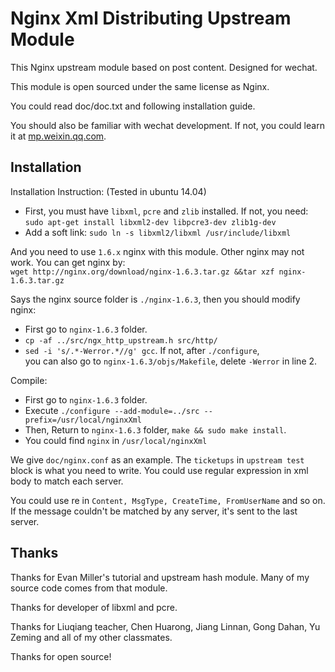 Nginx Xml Distributing Upstream Module
=========================

This Nginx upstream module based on post content. Designed for wechat.  

This module is open sourced under the same license as Nginx.  

You could read doc/doc.txt and following installation guide.

You should also be familiar with wechat development.
If not, you could learn it at [mp.weixin.qq.com](https://mp.weixin.qq.com).

Installation
---------------------------
Installation Instruction: (Tested in ubuntu 14.04)
* First, you must have `libxml`, `pcre` and `zlib` installed.
  If not, you need:  
  `sudo apt-get install libxml2-dev libpcre3-dev zlib1g-dev`
* Add a soft link: `sudo ln -s libxml2/libxml /usr/include/libxml`

And you need to use `1.6.x` nginx with this module. Other nginx may not work.
You can get nginx by:  
`wget http://nginx.org/download/nginx-1.6.3.tar.gz &&tar xzf nginx-1.6.3.tar.gz`

Says the nginx source folder is `./nginx-1.6.3`, then you should modify nginx:
* First go to `nginx-1.6.3` folder.
* `cp -af ../src/ngx_http_upstream.h src/http/`
* `sed -i 's/.*-Werror.*//g' gcc`. If not, after `./configure`,  
  you can also go to `nginx-1.6.3/objs/Makefile`, delete `-Werror` in line 2.

Compile:
* First go to `nginx-1.6.3` folder.
* Execute `./configure --add-module=../src --prefix=/usr/local/nginxXml`
* Then, Return to `nginx-1.6.3` folder, `make && sudo make install`.
* You could find `nginx` in `/usr/local/nginxXml`

We give `doc/nginx.conf` as an example.
The `ticketups` in `upstream test` block is what you need to write.
You could use regular expression in xml body to match each server.

You could use re in `Content, MsgType, CreateTime, FromUserName` and so on.
If the message couldn't be matched by any server, it's sent to the last server.


Thanks
-----------------------------------------------
Thanks for Evan Miller's tutorial and upstream hash module.
Many of my source code comes from that module.


Thanks for developer of libxml and pcre.

Thanks for Liuqiang teacher, Chen Huarong, Jiang Linnan, Gong Dahan,
Yu Zeming and all of my other classmates.

Thanks for open source!
